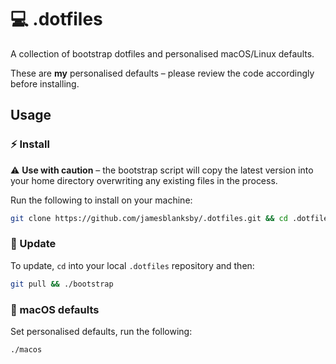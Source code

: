 # 💻 .dotfiles

A collection of bootstrap dotfiles and personalised macOS/Linux defaults.

These are **my** personalised defaults – please review the code accordingly before installing.

## Usage

### ⚡️ Install

⚠️ **Use with caution** – the bootstrap script will copy the latest version into your home directory overwriting any existing files in the process.

Run the following to install on your machine:

```bash
git clone https://github.com/jamesblanksby/.dotfiles.git && cd .dotfiles && ./bootstrap
```

### 💎 Update

To update, `cd` into your local `.dotfiles` repository and then:

```bash
git pull && ./bootstrap
```

### 🍎 macOS defaults

Set personalised defaults, run the following:

```bash
./macos
```

